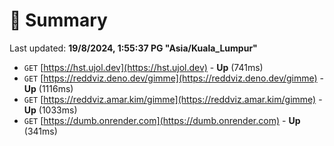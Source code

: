 # 📖 Summary
Last updated: **19/8/2024, 1:55:37 PG "Asia/Kuala_Lumpur"**

- `GET` [https://hst.ujol.dev](https://hst.ujol.dev) - **Up** (741ms)
- `GET` [https://reddviz.deno.dev/gimme](https://reddviz.deno.dev/gimme) - **Up** (1116ms)
- `GET` [https://reddviz.amar.kim/gimme](https://reddviz.amar.kim/gimme) - **Up** (1033ms)
- `GET` [https://dumb.onrender.com](https://dumb.onrender.com) - **Up** (341ms)
